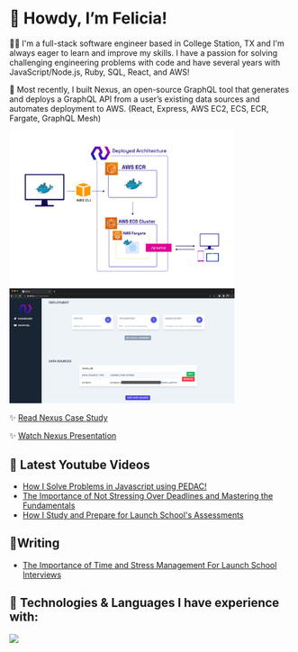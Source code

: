 # 🌺 Howdy, I’m Felicia!  

👩‍💻 I'm a full-stack software engineer based in College Station, TX and I'm always eager to learn and improve my skills. I have a passion for solving challenging engineering problems with code and have several years with JavaScript/Node.js, Ruby, SQL, React, and AWS! 

🎉 Most recently, I built Nexus, an open-source GraphQL tool that generates and deploys a GraphQL API from a user’s existing data sources and automates deployment to AWS. (React, Express, AWS EC2, ECS, ECR, Fargate, GraphQL Mesh)

<p>
  <img src="https://github.com/feliciaiveliz/feliciaiveliz.github.io/blob/main/images/architecture.png" width="400" />
  <img src="https://github.com/feliciaiveliz/feliciaiveliz.github.io/blob/main/images/dashboard.png" width="400" />
 </p>                                                                                                          
       
✨ [Read Nexus Case Study](https://nexus-graphql.github.io/)
  
✨ [Watch Nexus Presentation](https://www.youtube.com/watch?v=gU8FgDABb8c)

## 🎥 Latest Youtube Videos

- [How I Solve Problems in Javascript using PEDAC!](https://www.youtube.com/watch?v=I-PKyuGd15M&t=586s)
- [The Importance of Not Stressing Over Deadlines and Mastering the Fundamentals](https://www.youtube.com/watch?v=_4tKzS-OMQU&t=3s)
- [How I Study and Prepare for Launch School's Assessments](https://www.youtube.com/watch?v=NS1ar08blQk)

## 📜Writing
- [The Importance of Time and Stress Management For Launch School Interviews](https://feliciabacon.hashnode.dev/the-importance-of-time-and-stress-management-for-launch-school-interviews)

## 🧰 Technologies & Languages I have experience with:

 <a href="https://www.feliciaiveliz.github.io">
    <img src="https://skillicons.dev/icons?i=ruby,js,go,nodejs,postgres,graphql,express,react,docker,aws,heroku,git,github,vscode,bash,linux,typescript,nginx,pug,html,css,mongodb,jest" />
  </a>

<!---
feliciaiveliz/feliciaiveliz is a ✨ special ✨ repository because its `README.md` (this file) appears on your GitHub profile.
You can click the Preview link to take a look at your changes.
--->

